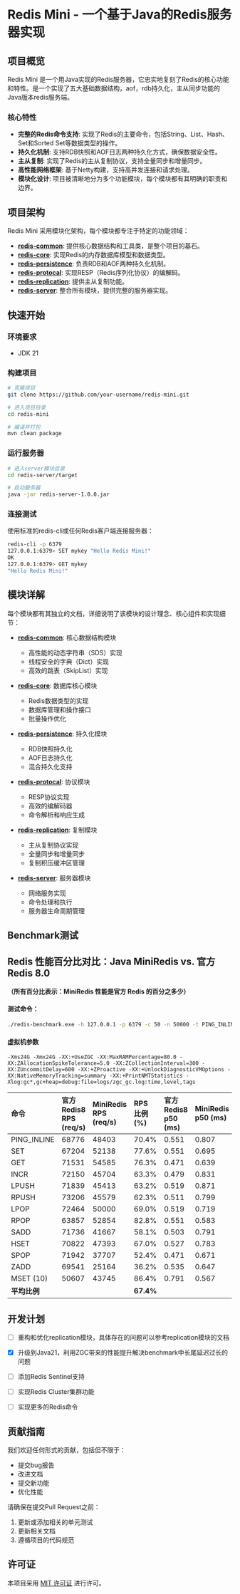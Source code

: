 # Redis Mini - 一个基于Java的Redis服务器实现

## 项目概览

Redis Mini 是一个用Java实现的Redis服务器，它忠实地复刻了Redis的核心功能和特性。是一个实现了五大基础数据结构，aof，rdb持久化，主从同步功能的Java版本redis服务端。

### 核心特性

* **完整的Redis命令支持**: 实现了Redis的主要命令，包括String、List、Hash、Set和Sorted Set等数据类型的操作。
* **持久化机制**: 支持RDB快照和AOF日志两种持久化方式，确保数据安全性。
* **主从复制**: 实现了Redis的主从复制协议，支持全量同步和增量同步。
* **高性能网络框架**: 基于Netty构建，支持高并发连接和请求处理。
* **模块化设计**: 项目被清晰地分为多个功能模块，每个模块都有其明确的职责和边界。

## 项目架构

Redis Mini 采用模块化架构，每个模块都专注于特定的功能领域：

* [**redis-common**](redis-common/redis-common.md): 提供核心数据结构和工具类，是整个项目的基石。
* [**redis-core**](redis-core/redis-core.md): 实现Redis的内存数据库模型和数据类型。
* [**redis-persistence**](redis-persistence/redis-persistence.md): 负责RDB和AOF两种持久化机制。
* [**redis-protocal**](redis-protocal/redis-protocal.md): 实现RESP（Redis序列化协议）的编解码。
* [**redis-replication**](redis-replication/redis-replication.md): 提供主从复制功能。
* [**redis-server**](redis-server/redis-server.md): 整合所有模块，提供完整的服务器实现。

## 快速开始

### 环境要求

* JDK 21


### 构建项目

```bash
# 克隆项目
git clone https://github.com/your-username/redis-mini.git

# 进入项目目录
cd redis-mini

# 编译并打包
mvn clean package
```

### 运行服务器

```bash
# 进入server模块目录
cd redis-server/target

# 启动服务器
java -jar redis-server-1.0.0.jar
```

### 连接测试

使用标准的redis-cli或任何Redis客户端连接服务器：

```bash
redis-cli -p 6379
127.0.0.1:6379> SET mykey "Hello Redis Mini!"
OK
127.0.0.1:6379> GET mykey
"Hello Redis Mini!"
```

## 模块详解

每个模块都有其独立的文档，详细说明了该模块的设计理念、核心组件和实现细节：

* [**redis-common**](redis-common/redis-common.md): 核心数据结构模块
  * 高性能的动态字符串（SDS）实现
  * 线程安全的字典（Dict）实现
  * 高效的跳表（SkipList）实现

* [**redis-core**](redis-core/redis-core.md): 数据库核心模块
  * Redis数据类型的实现
  * 数据库管理和操作接口
  * 批量操作优化

* [**redis-persistence**](redis-persistence/redis-persistence.md): 持久化模块
  * RDB快照持久化
  * AOF日志持久化
  * 混合持久化支持

* [**redis-protocal**](redis-protocal/redis-protocal.md): 协议模块
  * RESP协议实现
  * 高效的编解码器
  * 命令解析和响应生成

* [**redis-replication**](redis-replication/redis-replication.md): 复制模块
  * 主从复制协议实现
  * 全量同步和增量同步
  * 复制积压缓冲区管理

* [**redis-server**](redis-server/redis-server.md): 服务器模块
  * 网络服务实现
  * 命令处理和执行
  * 服务器生命周期管理


## Benchmark测试
## Redis 性能百分比对比：Java MiniRedis vs. 官方 Redis 8.0

**（所有百分比表示：MiniRedis 性能是官方 Redis 的百分之多少）**
#### 测试命令：
```bash
./redis-benchmark.exe -h 127.0.0.1 -p 6379 -c 50 -n 50000 -t PING_INLINE,PING_BULK,SET,GET,INCR,LPUSH,RPUSH,LPOP,RPOP,SADD,HSET,SPOP,ZADD,lpush:rand:new,LRANGE_1,LRANGE_3,LRANGE_5,LRANGE_10,MSET
```

#### 虚拟机参数
```
-Xms24G -Xmx24G -XX:+UseZGC -XX:MaxRAMPercentage=80.0 -XX:ZAllocationSpikeTolerance=5.0 -XX:ZCollectionInterval=300 -XX:ZUncommitDelay=600 -XX:+ZProactive -XX:+UnlockDiagnosticVMOptions -XX:NativeMemoryTracking=summary -XX:+PrintNMTStatistics -Xlog:gc*,gc+heap=debug:file=logs/zgc_gc.log:time,level,tags
```

| 命令        | 官方 Redis8 RPS (req/s) | MiniRedis RPS (req/s) | RPS 比例 (%) | 官方 Redis8 p50 (ms) | MiniRedis p50 (ms) | p50 比例 (%) | 官方 Redis8 p99 (ms) | MiniRedis p99 (ms) | p99 比例 (%) | 
| :---------- |:----------------------| :-------------------- | :----------- |:-------------------| :----------------- | :----------- |:-------------------| :----------------- | :----------- | 
| PING_INLINE | 68776                 | 48403                 | 70.4%        | 0.551              | 0.807              | 146.5%       | 0.895              | 1.295              | 144.7%       |
| SET         | 67204                 | 52138                 | 77.6%        | 0.551              | 0.695              | 126.1%       | 0.951              | 1.215              | 127.8%       | 
| GET         | 71531                 | 54585                 | 76.3%        | 0.471              | 0.639              | 135.7%       | 0.839              | 1.183              | 141.0%       | 
| INCR        | 72150                 | 45704                 | 63.3%        | 0.479              | 0.831              | 173.5%       | 0.871              | 1.559              | 179.0%       | 
| LPUSH       | 71839                 | 45413                 | 63.2%        | 0.519              | 0.871              | 167.8%       | 0.919              | 1.455              | 158.3%       | 
| RPUSH       | 73206                 | 45579                 | 62.3%        | 0.511              | 0.799              | 156.4%       | 0.839              | 1.455              | 173.4%       | 
| LPOP        | 72464                 | 50000                 | 69.0%        | 0.519              | 0.719              | 138.5%       | 0.879              | 1.263              | 143.7%       | 
| RPOP        | 63857                 | 52854                 | 82.8%        | 0.551              | 0.583              | 105.8%       | 1.271              | 1.095              | 86.1%        |
| SADD        | 71736                 | 41667                 | 58.1%        | 0.503              | 0.791              | 157.3%       | 0.895              | 1.527              | 170.6%       | 
| HSET        | 70822                 | 47393                 | 67.0%        | 0.527              | 0.783              | 148.6%       | 0.871              | 1.335              | 153.3%       | 
| SPOP        | 71942                 | 37707                 | 52.4%        | 0.471              | 0.671              | 142.5%       | 0.943              | 1.503              | 159.4%       | 
| ZADD        | 69541                 | 25164                 | 36.2%        | 0.535              | 0.647              | 120.9%       | 0.911              | 3.111              | 341.5%       | 
| MSET (10)   | 50607                 | 43745                 | 86.4%        | 0.791              | 0.567              | 71.7%        | 1.255              | 1.359              | 108.3%       | 
| **平均比例** |                       |                       | **67.4%**    |                    |                    | **139.3%**   |                    |                    | **168.2%**   | 


## 开发计划
- [ ] 重构和优化replication模块，具体存在的问题可以参考replication模块的文档
- [x] 升级到Java21，利用ZGC带来的性能提升解决benchmark中长尾延迟过长的问题
- [ ] 添加Redis Sentinel支持
- [ ] 实现Redis Cluster集群功能
- [ ] 实现更多的Redis命令


## 贡献指南

我们欢迎任何形式的贡献，包括但不限于：

* 提交bug报告
* 改进文档
* 提交新功能
* 优化性能

请确保在提交Pull Request之前：

1. 更新或添加相关的单元测试
2. 更新相关文档
3. 遵循项目的代码规范

## 许可证

本项目采用 [MIT 许可证](LICENSE) 进行许可。 
